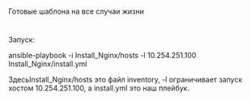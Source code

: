 #
Готовые шаблона на все случаи жизни
#
Запуск:

ansible-playbook -i Install_Nginx/hosts -l 10.254.251.100 Install_Nginx/install.yml


ЗдесьInstall_Nginx/hosts это файл inventory, -l ограничивает запуск хостом 10.254.251.100,
а install.yml это наш плейбук.
#
